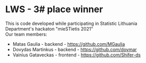 # LWS - 3# place winner <br>
This is code developed while participating in Statistic Lithuania Department's hackaton "mieSTietis 2021" <br>
Our team members: <br>
 - Matas Gaulia - backend - https://github.com/MGaulia <br>
 - Dovydas Martinkus - backend - https://github.com/dovmar <br>
 - Vainius Gataveckas - frontend - https://github.com/Shifer-ds <br>
